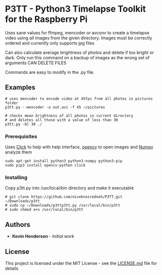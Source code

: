 # P3TT - Python3 Timelapse Toolkit for the Raspberry Pi

Uses sane values for ffmpeg, mencoder or avconv to create a timelapse video using all images from the given directory. Images must be correctly ordered and currently only supports jpg files

Can also calculate average brightness of photos and delete if too bright or dark. Only run this command on a backup of images as the wrong set of arguments CAN DELETE FILES

Commands are easy to modify in the .py file.

## Examples

```
# uses mencoder to encode video at 45fps from all photos in pictures folder 
p3tt.py --mencoder -o out.avi -f 45 ~/pictures
```
```
# checks mean brightness of all photos in current directory
# and deletes all those with a value of less than 30
p3tt.py -bl 30 ./
```

### Prerequisites

Uses [Click](https://github.com/pallets/click) to help with help interface, [opencv](https://www.opencv.org) to open images and [Numpy](https://www.numpy.org) analyze them

```
sudo apt-get install python3 python3-numpy python3-pip
sudo pip3 install opencv-python click

```

### Installing

Copy p3tt.py into /usr/local/bin directory and make it executable

```
# git clone https://github.com/niveknosredneh/P3TT.git ~/Downloads/p3tt
# sudo cp ~/Downloads/p3ttp3tt.py /usr/local/bin/p3tt
# sudo chmod a+x /usr/local/bin/p3tt
```

## Authors

* **Kevin Henderson** - *Initial work*

## License

This project is licensed under the MIT License - see the [LICENSE.md](LICENSE.md) file for details
